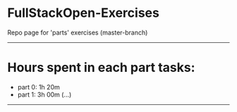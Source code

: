 # FullStackOpen-Exercises
Repo page for 'parts' exercises (master-branch)

----------------------

# Hours spent in each part tasks:
* part 0: 1h 20m
* part 1: 3h 00m (...)

----------------------
